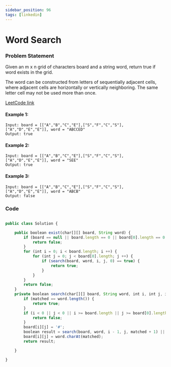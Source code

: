 ```yaml
---
sidebar_position: 96
tags: [linkedin]
---
```


# Word Search

### Problem Statement

Given an m x n grid of characters board and a string word, return true if word exists in the grid.

The word can be constructed from letters of sequentially adjacent cells, where adjacent cells are horizontally or vertically neighboring. The same letter cell may not be used more than once.

[LeetCode link](https://leetcode.com/problems/word-search)

#### Example 1:

```
Input: board = [["A","B","C","E"],["S","F","C","S"],["A","D","E","E"]], word = "ABCCED"
Output: true
```

#### Example 2:

```
Input: board = [["A","B","C","E"],["S","F","C","S"],["A","D","E","E"]], word = "SEE"
Output: true
```

#### Example 3:

```
Input: board = [["A","B","C","E"],["S","F","C","S"],["A","D","E","E"]], word = "ABCB"
Output: false
```

### Code

```jsx title="Java Code"

public class Solution {

    public boolean exist(char[][] board, String word) {
        if (board == null || board.length == 0 || board[0].length == 0 || word == null || word.equals("")) {
            return false;
        }
        for (int i = 0; i < board.length; i ++) {
            for (int j = 0; j < board[0].length; j ++) {
                if (search(board, word, i, j, 0) == true) {
                    return true;
                }
            }
        }
        return false;
    }
    private boolean search(char[][] board, String word, int i, int j, int matched) {
        if (matched == word.length()) {
            return true;
        }
        if (i < 0 || j < 0 || i >= board.length || j >= board[0].length || board[i][j] != word.charAt(matched)) {
            return false;
        }
        board[i][j] = '#';
        boolean result = search(board, word, i - 1, j, matched + 1) || search(board, word, i, j - 1, matched + 1) || search(board, word, i + 1, j, matched + 1) ||  search(board, word, i, j + 1, matched + 1);
        board[i][j] = word.charAt(matched);
        return result;

    }

}
```
